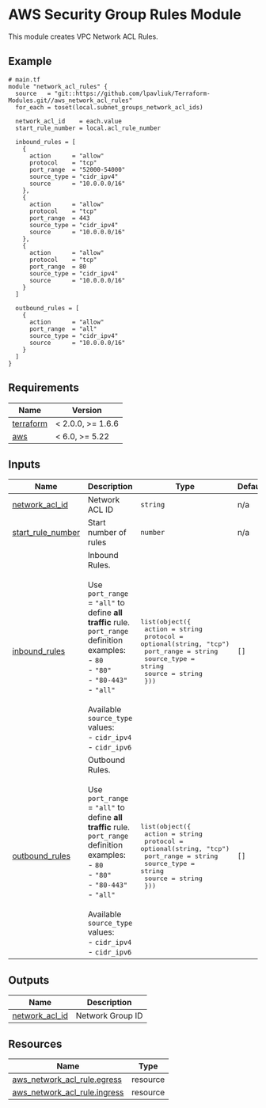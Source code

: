 # AWS Security Group Rules Module

This module creates VPC Network ACL Rules.

<!-- Next block is generated by terraform-docs following .terraform-docs.yml config -->
<!-- BEGIN_TF_DOCS -->
## Example

```hcl
# main.tf
module "network_acl_rules" {
  source   = "git::https://github.com/lpavliuk/Terraform-Modules.git//aws_network_acl_rules"
  for_each = toset(local.subnet_groups_network_acl_ids)

  network_acl_id    = each.value
  start_rule_number = local.acl_rule_number

  inbound_rules = [
    {
      action      = "allow"
      protocol    = "tcp"
      port_range  = "52000-54000"
      source_type = "cidr_ipv4"
      source      = "10.0.0.0/16"
    },
    {
      action      = "allow"
      protocol    = "tcp"
      port_range  = 443
      source_type = "cidr_ipv4"
      source      = "10.0.0.0/16"
    },
    {
      action      = "allow"
      protocol    = "tcp"
      port_range  = 80
      source_type = "cidr_ipv4"
      source      = "10.0.0.0/16"
    }
  ]

  outbound_rules = [
    {
      action      = "allow"
      port_range  = "all"
      source_type = "cidr_ipv4"
      source      = "10.0.0.0/16"
    }
  ]
}
```

## Requirements

| Name | Version |
|------|---------|
| <a name="requirement_terraform"></a> [terraform](#requirement\_terraform) | < 2.0.0, >= 1.6.6 |
| <a name="requirement_aws"></a> [aws](#requirement\_aws) | < 6.0, >= 5.22 |

## Inputs

| Name | Description | Type | Default | Required |
|------|-------------|------|---------|:--------:|
| <a name="input_network_acl_id"></a> [network\_acl\_id](#input\_network\_acl\_id) | Network ACL ID | `string` | n/a | yes |
| <a name="input_start_rule_number"></a> [start\_rule\_number](#input\_start\_rule\_number) | Start number of rules | `number` | n/a | yes |
| <a name="input_inbound_rules"></a> [inbound\_rules](#input\_inbound\_rules) | Inbound Rules.<br><br>Use `port_range` = `"all"` to define **all traffic** rule.<br>`port_range` definition examples:<br>  - `80`<br>  - `"80"`<br>  - `"80-443"`<br>  - `"all"`<br><br>Available `source_type` values:<br>    - `cidr_ipv4`<br>    - `cidr_ipv6` | <pre>list(object({<br>    action      = string<br>    protocol    = optional(string, "tcp")<br>    port_range  = string<br>    source_type = string<br>    source      = string<br>  }))</pre> | `[]` | no |
| <a name="input_outbound_rules"></a> [outbound\_rules](#input\_outbound\_rules) | Outbound Rules.<br><br>Use `port_range` = `"all"` to define **all traffic** rule.<br>`port_range` definition examples:<br>  - `80`<br>  - `"80"`<br>  - `"80-443"`<br>  - `"all"`<br><br>Available `source_type` values:<br>    - `cidr_ipv4`<br>    - `cidr_ipv6` | <pre>list(object({<br>    action      = string<br>    protocol    = optional(string, "tcp")<br>    port_range  = string<br>    source_type = string<br>    source      = string<br>  }))</pre> | `[]` | no |

## Outputs

| Name | Description |
|------|-------------|
| <a name="output_network_acl_id"></a> [network\_acl\_id](#output\_network\_acl\_id) | Network Group ID |

## Resources

| Name | Type |
|------|------|
| [aws_network_acl_rule.egress](https://registry.terraform.io/providers/hashicorp/aws/latest/docs/resources/network_acl_rule) | resource |
| [aws_network_acl_rule.ingress](https://registry.terraform.io/providers/hashicorp/aws/latest/docs/resources/network_acl_rule) | resource |
<!-- END_TF_DOCS -->